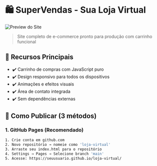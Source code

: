 # 🛍️ SuperVendas - Sua Loja Virtual

![Preview do Site](https://images.unsplash.com/photo-1555529669-e69e7aa0ba9a?ixlib=rb-1.2.1&auto=format&fit=crop&w=800&q=80)

> Site completo de e-commerce pronto para produção com carrinho funcional

## 📌 Recursos Principais
- ✔️ Carrinho de compras com JavaScript puro
- ✔️ Design responsivo para todos os dispositivos
- ✔️ Animações e efeitos visuais
- ✔️ Área de contato integrada
- ✔️ Sem dependências externas

## 🚀 Como Publicar (3 métodos)

### 1. GitHub Pages (Recomendado)
```bash
1. Crie conta em github.com
2. Novo repositório → nomeie como 'loja-virtual'
3. Arraste seu index.html para o repositório
4. Settings → Pages → Selecione branch 'main'
5. Acesse: https://seuusuario.github.io/loja-virtual/
